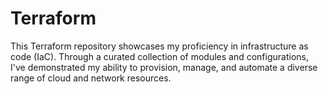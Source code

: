 # Terraform
This Terraform repository showcases my proficiency in infrastructure as code (IaC). Through a curated collection of modules and configurations, I've demonstrated my ability to provision, manage, and automate a diverse range of cloud and network resources.
